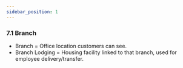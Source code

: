 ```yaml
---
sidebar_position: 1
---
```


### 7.1 **Branch**

- Branch = Office location customers can see.
- Branch Lodging = Housing facility linked to that branch, used for employee delivery/transfer.